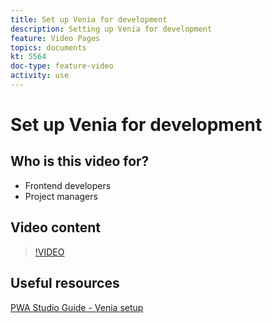 ```yaml
---
title: Set up Venia for development
description: Setting up Venia for development
feature: Video Pages
topics: documents
kt: 5564
doc-type: feature-video
activity: use
---
```


# Set up Venia for development

## Who is this video for?

- Frontend developers
- Project managers

## Video content

>[!VIDEO](https://video.tv.adobe.com/v/35785?quality=12&learn=on)

## Useful resources

[PWA Studio Guide - Venia setup](https://magento.github.io/pwa-studio/venia-pwa-concept/setup/)